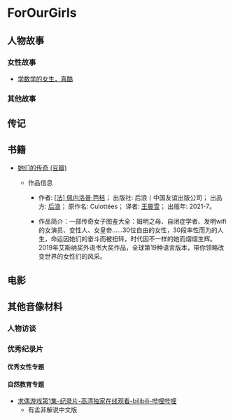 # ForOurGirls

## 人物故事

### 女性故事

- [学数学的女生，真酷](Doc/20211028_CoolMathGirls.md)

### 其他故事

## 传记

## 书籍

- [她们的传奇 (豆瓣)](https://book.douban.com/subject/35454900/?dt_dapp=1&dt_platform=com.douban.activity.wechat_friends)

  - 作品信息

    - 作者: [[法\] 佩内洛普·芭桔](https://book.douban.com/search/佩内洛普·芭桔)；
      出版社: 后浪丨中国友谊出版公司；
      出品方: [后浪](https://book.douban.com/series/39051?brand=1)；
      原作名: Culottées；
      译者: [王晨雪](https://book.douban.com/search/王晨雪)；
      出版年: 2021-7。

    - 作品简介：一部传奇女子图鉴大全：姆明之母、自闭症学者、发明wifi的女演员、变性人、女皇帝......30位自由的女性，30段率性而为的人生，命运因她们的奋斗而被扭转，时代因不一样的她而熠熠生辉。2019年艾斯纳奖外语书大奖作品，全球第19种语言版本，带你领略改变世界的女性们的风采。

  

## 电影

## 其他音像材料

### 人物访谈

### 优秀纪录片

#### 优秀女性专题

#### 自然教育专题

- [求偶游戏第1集-纪录片-高清独家在线观看-bilibili-哔哩哔哩](https://www.bilibili.com/bangumi/play/ep423829?share_medium=iphone&share_plat=ios&share_session_id=8F38522B-5E28-46C5-8DD4-D197D7AF6297&share_source=WEIXIN&share_tag=s_i&timestamp=1635385372&unique_k=WKVqoB)
  - 有孟非解说中文版

